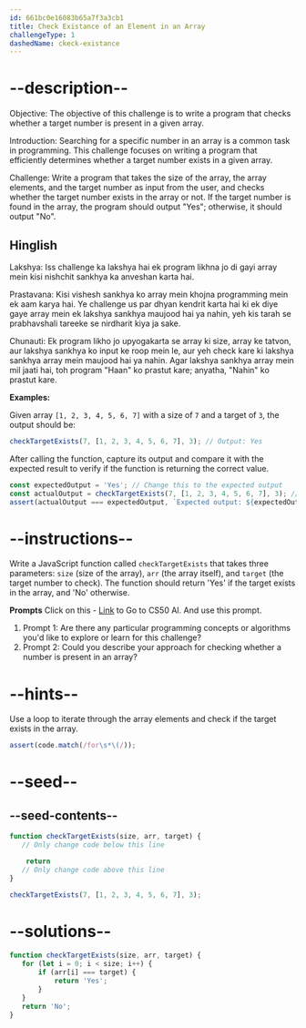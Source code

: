 ```yaml
---
id: 661bc0e16083b65a7f3a3cb1
title: Check Existance of an Element in an Array
challengeType: 1
dashedName: ckeck-existance
---
```


# --description--

Objective: The objective of this challenge is to write a program that checks whether a target number is present in a given array.

Introduction: Searching for a specific number in an array is a common task in programming. This challenge focuses on writing a program that efficiently determines whether a target number exists in a given array.

Challenge: Write a program that takes the size of the array, the array elements, and the target number as input from the user, and checks whether the target number exists in the array or not. If the target number is found in the array, the program should output "Yes"; otherwise, it should output "No".

<h2>Hinglish</h2>

Lakshya: Iss challenge ka lakshya hai ek program likhna jo di gayi array mein kisi nishchit sankhya ka anveshan karta hai.

Prastavana: Kisi vishesh sankhya ko array mein khojna programming mein ek aam karya hai. Ye challenge us par dhyan kendrit karta hai ki ek diye gaye array mein ek lakshya sankhya maujood hai ya nahin, yeh kis tarah se prabhavshali tareeke se nirdharit kiya ja sake.

Chunauti: Ek program likho jo upyogakarta se array ki size, array ke tatvon, aur lakshya sankhya ko input ke roop mein le, aur yeh check kare ki lakshya sankhya array mein maujood hai ya nahin. Agar lakshya sankhya array mein mil jaati hai, toh program "Haan" ko prastut kare; anyatha, "Nahin" ko prastut kare.

**Examples:**

Given array `[1, 2, 3, 4, 5, 6, 7]` with a size of `7` and a target of `3`, the output should be:

```js
checkTargetExists(7, [1, 2, 3, 4, 5, 6, 7], 3); // Output: Yes
```

After calling the function, capture its output and compare it with the expected result to verify if the function is returning the correct value.

```js
const expectedOutput = 'Yes'; // Change this to the expected output
const actualOutput = checkTargetExists(7, [1, 2, 3, 4, 5, 6, 7], 3); // Call the function
assert(actualOutput === expectedOutput, `Expected output: ${expectedOutput}, but got: ${actualOutput}`);
```

# --instructions--

Write a JavaScript function called `checkTargetExists` that takes three parameters: `size` (size of the array), `arr` (the array itself), and `target` (the target number to check). The function should return 'Yes' if the target exists in the array, and 'No' otherwise.

**Prompts**
Click on this - <a href = "https://cs50.ai/chat">Link</a> to Go to CS50 AI.
And use this prompt.

1. Prompt 1:  Are there any particular programming concepts or algorithms you'd like to explore or learn for this challenge?</br>
2. Prompt 2: Could you describe your approach for checking whether a number is present in an array?

# --hints--

Use a loop to iterate through the array elements and check if the target exists in the array.


```js
assert(code.match(/for\s*\(/));

```

# --seed--
## --seed-contents--

```js
function checkTargetExists(size, arr, target) {
   // Only change code below this line

    return
   // Only change code above this line
}

checkTargetExists(7, [1, 2, 3, 4, 5, 6, 7], 3);
```

# --solutions--

```js
function checkTargetExists(size, arr, target) {
   for (let i = 0; i < size; i++) {
       if (arr[i] === target) {
           return 'Yes';
       }
   }
   return 'No';
}

```

